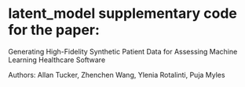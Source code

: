 # latent_model supplementary code for the paper:
Generating High-Fidelity Synthetic Patient Data for Assessing Machine Learning Healthcare Software


Authors: Allan Tucker, Zhenchen Wang, Ylenia Rotalinti, Puja Myles
